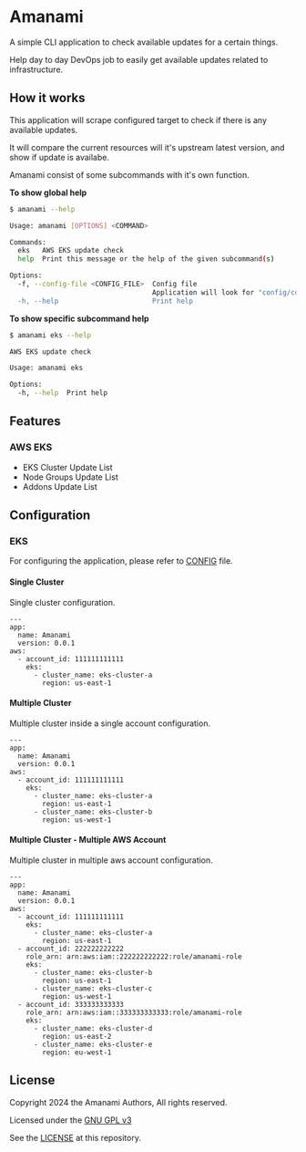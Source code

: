 # Amanami

A simple CLI application to check available updates for a certain things.

Help day to day DevOps job to easily get available updates related to infrastructure.

## How it works

This application will scrape configured target to check if there is any available updates.

It will compare the current resources will it's upstream latest version, and show if update is availabe.

Amanami consist of some subcommands with it's own function.

**To show global help**

```bash
$ amanami --help

Usage: amanami [OPTIONS] <COMMAND>

Commands:
  eks   AWS EKS update check
  help  Print this message or the help of the given subcommand(s)

Options:
  -f, --config-file <CONFIG_FILE>  Config file
                                   Application will look for "config/config.yaml" if this option isn't specified
  -h, --help                       Print help
```

**To show specific subcommand help**

```bash
$ amanami eks --help

AWS EKS update check

Usage: amanami eks

Options:
  -h, --help  Print help
```

## Features

### AWS EKS

- EKS Cluster Update List
- Node Groups Update List
- Addons Update List

## Configuration

### EKS

For configuring the application, please refer to [CONFIG](config/config.yaml.example) file.

#### Single Cluster

Single cluster configuration.

```
---
app:
  name: Amanami
  version: 0.0.1
aws:
  - account_id: 111111111111
    eks:
      - cluster_name: eks-cluster-a
        region: us-east-1
```

#### Multiple Cluster

Multiple cluster inside a single account configuration.

```
---
app:
  name: Amanami
  version: 0.0.1
aws:
  - account_id: 111111111111
    eks:
      - cluster_name: eks-cluster-a
        region: us-east-1
      - cluster_name: eks-cluster-b
        region: us-west-1
```

#### Multiple Cluster - Multiple AWS Account

Multiple cluster in multiple aws account configuration.

```
---
app:
  name: Amanami
  version: 0.0.1
aws:
  - account_id: 111111111111
    eks:
      - cluster_name: eks-cluster-a
        region: us-east-1
  - account_id: 222222222222
    role_arn: arn:aws:iam::222222222222:role/amanami-role
    eks:
      - cluster_name: eks-cluster-b
        region: us-east-1
      - cluster_name: eks-cluster-c
        region: us-west-1
  - account_id: 333333333333
    role_arn: arn:aws:iam::333333333333:role/amanami-role
    eks:
      - cluster_name: eks-cluster-d
        region: us-east-2
      - cluster_name: eks-cluster-e
        region: eu-west-1
```

## License

Copyright 2024 the Amanami Authors, All rights reserved.

Licensed under the [GNU GPL v3](https://www.gnu.org/licenses/gpl-3.0.html)

See the [LICENSE](LICENSE) at this repository.
